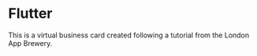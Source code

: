 # Flutter
This is a virtual business card created following a tutorial from the London App Brewery. 
